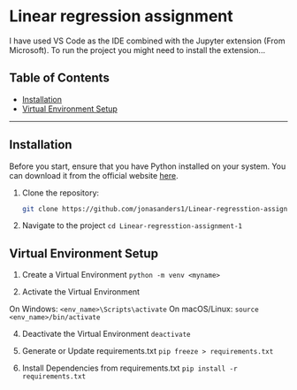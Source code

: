 # Linear regression assignment

I have used VS Code as the IDE combined with the Jupyter extension (From Microsoft). To run the project you might need to install the extension...

## Table of Contents

- [Installation](#installation)
- [Virtual Environment Setup](#virtual-environment-setup)

---

## Installation

Before you start, ensure that you have Python installed on your system. You can download it from the official website [here](https://www.python.org/downloads/).

1. Clone the repository:

   ```bash
   git clone https://github.com/jonasanders1/Linear-regresstion-assignment-1.git

2. Navigate to the project
  ``` cd Linear-regresstion-assignment-1 ```

## Virtual Environment Setup
1.  Create a Virtual Environment
``` python -m venv <myname> ```

3. Activate the Virtual Environment

On Windows:
``` <env_name>\Scripts\activate ```
On macOS/Linux:
``` source <env_name>/bin/activate ```

4. Deactivate the Virtual Environment
``` deactivate ```

5. Generate or Update requirements.txt
``` pip freeze > requirements.txt ```

6. Install Dependencies from requirements.txt
``` pip install -r requirements.txt ```


